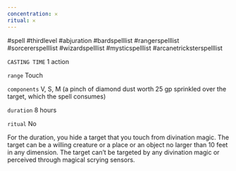 ```yaml
---
concentration: 𐄂
ritual: 𐄂
---
```

#spell #thirdlevel #abjuration #bardspelllist #rangerspelllist #sorcererspelllist #wizardspelllist #mysticspelllist #arcanetricksterspelllist

`CASTING TIME`
1 action

`range`
Touch

`components`
V, S, M (a pinch of diamond dust worth 25 gp sprinkled over the target, which the spell consumes)

`duration`
8 hours

`ritual`
No

For the duration, you hide a target that you touch from divination magic. The target can be a willing creature or a place or an object no larger than 10 feet in any dimension. The target can’t be targeted by any divination magic or perceived through magical scrying sensors.